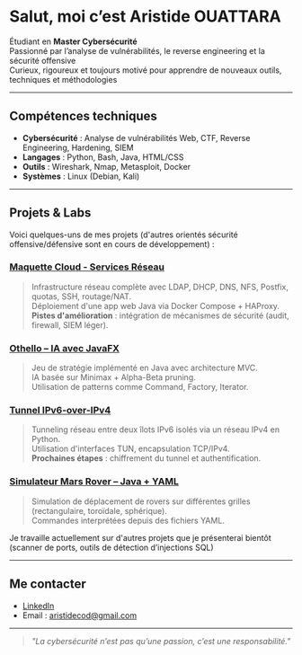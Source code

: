 # Salut, moi c’est **Aristide OUATTARA**

 Étudiant en **Master Cybersécurité**  
 Passionné par l’analyse de vulnérabilités, le reverse engineering et la sécurité offensive  
 Curieux, rigoureux et toujours motivé pour apprendre de nouveaux outils, techniques et méthodologies  

---

## Compétences techniques

- **Cybersécurité** : Analyse de vulnérabilités Web, CTF, Reverse Engineering, Hardening, SIEM  
- **Langages** : Python, Bash, Java, HTML/CSS  
- **Outils** : Wireshark, Nmap, Metasploit, Docker  
- **Systèmes** : Linux (Debian, Kali)

---

##  Projets & Labs

Voici quelques-uns de mes projets (d'autres orientés sécurité offensive/défensive sont en cours de développement) :

### [Maquette Cloud - Services Réseau]([lien_vers_le_repo](https://github.com/aristidecod/maquette-cloud))
> Infrastructure réseau complète avec LDAP, DHCP, DNS, NFS, Postfix, quotas, SSH, routage/NAT.  
> Déploiement d'une app web Java via Docker Compose + HAProxy.  
> **Pistes d'amélioration** : intégration de mécanismes de sécurité (audit, firewall, SIEM léger).

### [Othello – IA avec JavaFX]([lien_vers_le_repo](https://github.com/aristidecod/othello-game-13))
> Jeu de stratégie implémenté en Java avec architecture MVC.  
> IA basée sur Minimax + Alpha-Beta pruning.  
> Utilisation de patterns comme Command, Factory, Iterator.

### [Tunnel IPv6-over-IPv4]([lien_vers_le_repo](https://github.com/aristidecod/tunnel_ipv6))
> Tunneling réseau entre deux îlots IPv6 isolés via un réseau IPv4 en Python.  
> Utilisation d'interfaces TUN, encapsulation TCP/IPv4.  
> **Prochaines étapes** : chiffrement du tunnel et authentification.

### [Simulateur Mars Rover – Java + YAML]([lien_vers_le_repo](https://github.com/aristidecod/mars-rover))
> Simulation de déplacement de rovers sur différentes grilles (rectangulaire, toroïdale, sphérique).  
> Commandes interprétées depuis des fichiers YAML.

Je travaille actuellement sur d'autres projets que je présenterai bientôt (scanner de ports, outils de détection d’injections SQL)

---

## Me contacter

- [LinkedIn](https://linkedin.com/in/aristidecod)  
- Email : aristidecod@gmail.com  

---

> *"La cybersécurité n’est pas qu’une passion, c’est une responsabilité."*

